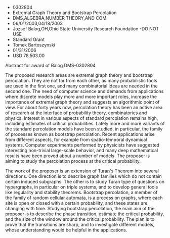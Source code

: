 
* 0302804
* Extremal Graph Theory and Bootstrap Percolation
* DMS,ALGEBRA,NUMBER THEORY,AND COM
* 06/01/2003,04/18/2003
* Jozsef Balog,OH,Ohio State University Research Foundation -DO NOT USE
* Standard Grant
* Tomek Bartoszynski
* 01/31/2006
* USD 78,503.00

Abstract for award of Balog DMS-0302804

The proposed research areas are extremal graph theory and bootstrap percolation.
They are not far from each other, as many probabilistic tools are used in the
first one, and many combinatorial ideas are needed in the second one. The need
of computer science and demands from applications where discrete models play
more and more important roles, increase the importance of extremal graph theory
and suggests an algorithmic point of view. For about forty years now,
percolation theory has been an active area of research at the interface of
probability theory, combinatorics and physics. Interest in various aspects of
standard percolation remains high, including estimates of critical
probabilities. Lately more and more variants of the standard percolation models
have been studied, in particular, the family of processes known as bootstrap
percolation. Recent applications arise from different aspects, for example from
spatio-temporal dynamical systems. Computer experiments performed by physicists
have suggested interesting non-trivial large-scale behavior, and many deep
mathematical results have been proved about a number of models. The proposer is
aiming to study the percolation process at the critical probability.

The work of the proposer is an extension of Turan's Theorem into several
directions. One direction is to describe graph families which do not contain
certain induced subgraphs. The other is to study Turan type of questions on
hypergraphs, in particular on triple systems, and to develop general tools like
regularity and stability theorems. Bootstrap percolation, a member of the family
of random cellular automata, is a process on graphs, where each site is open or
closed with a certain probability, and these states are changing with time.
Studying bootstrap percolation, the main aim of the proposer is to describe the
phase transition, estimate the critical probability, and the size of the window
around the critical probability. The plan is to prove that the transitions are
sharp, and to investigate different models, whose understanding would be helpful
in the applications.


